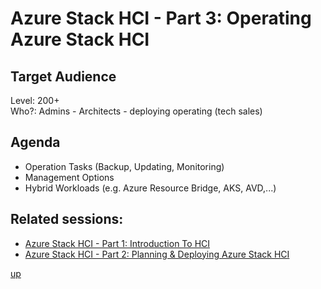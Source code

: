 # Azure Stack HCI - Part 3: Operating Azure Stack HCI

## Target Audience 
Level: 200+  
Who?: Admins - Architects - deploying operating (tech sales)

## Agenda
- Operation Tasks (Backup, Updating, Monitoring)
- Management Options
- Hybrid Workloads (e.g. Azure Resource Bridge, AKS, AVD,...)

## Related sessions: 
- [Azure Stack HCI - Part 1: Introduction To HCI](../1-intro/readme.md)
- [Azure Stack HCI - Part 2: Planning & Deploying Azure Stack HCI](../2-planning/readme.md)

[up](../readme.md)